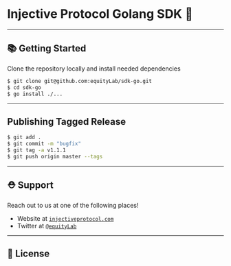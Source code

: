 # Injective Protocol Golang SDK 🌟

---

## 📚 Getting Started

Clone the repository locally and install needed dependencies

```bash
$ git clone git@github.com:equityLab/sdk-go.git
$ cd sdk-go
$ go install ./...
```

---

## Publishing Tagged Release

```bash
$ git add .
$ git commit -m "bugfix"
$ git tag -a v1.1.1
$ git push origin master --tags
```

---

## ⛑ Support

Reach out to us at one of the following places!

- Website at <a href="https://injectiveprotocol.com" target="_blank">`injectiveprotocol.com`</a>
- Twitter at <a href="https://twitter.com/equityLab" target="_blank">`@equityLab`</a>

---

## 🔐 License